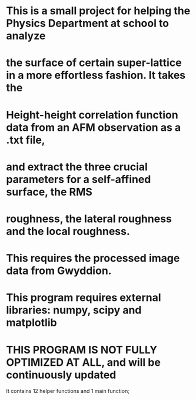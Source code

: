 # This is a small project for helping the Physics Department at school to analyze
# the surface of certain super-lattice in a more effortless fashion. It takes the
# Height-height correlation function data from an AFM observation as a .txt file,
# and extract the three crucial parameters for a self-affined surface, the RMS
# roughness, the lateral roughness and the local roughness.

# This requires the processed image data from Gwyddion.
# This program requires external libraries: numpy, scipy and matplotlib

# THIS PROGRAM IS NOT FULLY OPTIMIZED AT ALL, and will be continuously updated

It contains 12 helper functions and 1 main function;
